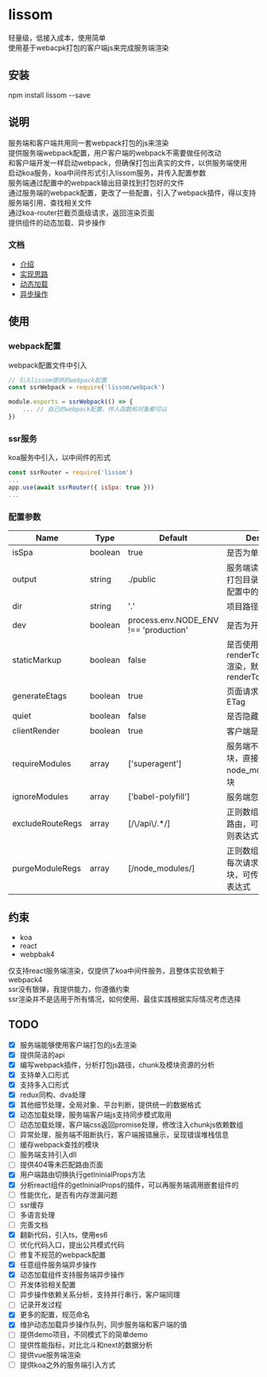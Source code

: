 # lissom
轻量级，低接入成本，使用简单  
使用基于webacpk打包的客户端js来完成服务端渲染  

## 安装
npm install lissom --save

## 说明
服务端和客户端共用同一套webpack打包的js来渲染  
提供服务端webpack配置，用户客户端的webpack不需要做任何改动  
和客户端开发一样启动webpack，但确保打包出真实的文件，以供服务端使用  
启动koa服务，koa中间件形式引入lissom服务，并传入配置参数  
服务端通过配置中的webpack输出目录找到打包好的文件  
通过服务端的webpack配置，更改了一些配置，引入了webpack插件，得以支持服务端引用、查找相关文件  
通过koa-router拦截页面级请求，返回渲染页面  
提供组件的动态加载、异步操作  

### 文档
- [介绍](./docs/介绍.md)
- [实现思路](./docs/实现思路.md)
- [动态加载](./docs/动态加载.md)
- [异步操作](./docs/异步操作.md)

## 使用

### webpack配置
webpack配置文件中引入

```javascript
// 引入lissom提供的webpack配置
const ssrWebpack = require('lissom/webpack')

module.exports = ssrWebpack(() => {
    ... // 自己的webpack配置，传入函数和对象都可以
})
```

### ssr服务
koa服务中引入，以中间件的形式

```javascript
const ssrRouter = require('lissom')
...
app.use(await ssrRouter({ isSpa: true }))
...
```

### 配置参数
| Name | Type | Default | Description |
| ---- | ---- | ------- | ----------- |
| isSpa | boolean | true | 是否为单页面模式 |
| output | string | ./public | 服务端读取webpack的打包目录，同webpack配置中的output |
| dir | string | '.' | 项目路径 |
| dev | boolean | process.env.NODE_ENV !== 'production' | 是否为开发模式 |
| staticMarkup | boolean | false | 是否使用renderToStaticMarkup渲染，默认renderToString |
| generateEtags | boolean | true | 页面请求头是否添加ETag |
| quiet | boolean | false | 是否隐藏错误信息 |
| clientRender | boolean | true | 客户端是否渲染 |
| requireModules | array | ['superagent'] | 服务端不使用打包模块，直接require在node_modules中的模块 |
| ignoreModules | array | ['babel-polyfill'] | 服务端忽略执行的模块 |
| excludeRouteRegs | array | [/\\/api\\/.*/] | 正则数组，排除拦截的路由，可传字符串或正则表达式 |
| purgeModuleRegs | array | [/node_modules/] | 正则数组，开发模式下每次请求需要清除的模块，可传字符串或正则表达式 |

## 约束
- koa
- react
- webpbak4

仅支持react服务端渲染，仅提供了koa中间件服务，且整体实现依赖于webpack4  
ssr没有银弹，我提供能力，你遵循约束  
ssr渲染并不是适用于所有情况，如何使用、最佳实践根据实际情况考虑选择  

## TODO
- [x] 服务端能够使用客户端打包的js去渲染
- [x] 提供简洁的api
- [x] 编写webpack插件，分析打包js路径，chunk及模块资源的分析
- [x] 支持单入口形式
- [x] 支持多入口形式
- [x] redux同构、dva处理
- [x] 其他细节处理，全局对象、平台判断，提供统一的数据格式
- [x] 动态加载处理，服务端客户端js支持同步模式取用
- [ ] 动态加载处理，客户端css返回promise处理，修改注入chunkjs依赖数组
- [ ] 异常处理，服务端不阻断执行，客户端报错展示，呈现错误堆栈信息
- [ ] 缓存webpack查找的模块
- [ ] 服务端支持引入dll
- [ ] 提供404等未匹配路由页面
- [x] 用户端路由切换执行getIninialProps方法
- [x] 分析react组件的getIninialProps的插件，可以再服务端调用嵌套组件的
- [ ] 性能优化，是否有内存泄漏问题
- [ ] ssr缓存
- [ ] 多语言处理
- [ ] 完善文档
- [x] 翻新代码，引入ts，使用es6
- [ ] 优化代码入口，提出公共模式代码
- [ ] 修复不规范的webpack配置
- [x] 任意组件服务端异步操作
- [x] 动态加载组件支持服务端异步操作
- [ ] 开发体验相关配置
- [ ] 异步操作依赖关系分析，支持并行串行，客户端同理
- [ ] 记录开发过程
- [x] 更多的配置，规范命名
- [x] 维护动态加载异步操作队列，同步服务端和客户端的值
- [ ] 提供demo项目，不同模式下的简单demo
- [ ] 提供性能指标，对比北斗和next的数据分析
- [ ] 提供vue服务端渲染
- [ ] 提供koa之外的服务端引入方式
